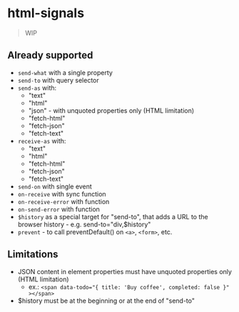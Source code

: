 # html-signals

> WIP

## Already supported

- `send-what` with a single property
- `send-to` with query selector
- `send-as` with:
  - "text"
  - "html"
  - "json" - with unquoted properties only (HTML limitation)
  - "fetch-html"
  - "fetch-json"
  - "fetch-text"
- `receive-as` with:
  - "text"
  - "html"
  - "fetch-html"
  - "fetch-json"
  - "fetch-text"
- `send-on` with single event
- `on-receive` with sync function
- `on-receive-error` with function
- `on-send-error` with function
- `$history` as a special target for "send-to", that adds a URL to the browser history - e.g. send-to="div,$history"
- `prevent` - to call preventDefault() on `<a>`, `<form>`, etc.


## Limitations

- JSON content in element properties must have unquoted properties only (HTML limitation)
  - ex.: `<span data-todo="{ title: 'Buy coffee', completed: false }" ></span>`
- $history must be at the beginning or at the end of "send-to"
